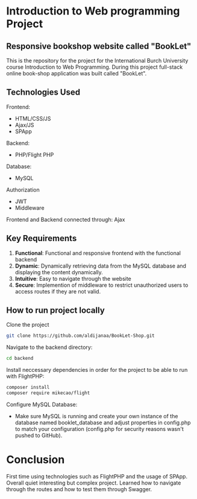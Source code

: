 # Introduction to Web programming Project

## Responsive bookshop website called "BookLet"

This is the repository for the project for the International Burch University course Introduction to Web Programming.
During this project full-stack online book-shop application was built called "BookLet". 

## Technologies Used
Frontend: 
- HTML/CSS/JS
- Ajax/JS
- SPApp

Backend:
- PHP/Flight PHP

Database:
- MySQL

Authorization
- JWT
- Middleware

Frontend and Backend connected through: Ajax

## Key Requirements
1. __Functional__: Functional and responsive frontend with the functional backend 
2. __Dynamic__: Dynamically retrieving data from the MySQL database and displaying the content dynamically.  
3. __Intuitive__: Easy to navigate through the website
4. __Secure__: Implemention of middleware to restrict unauthorized users to access routes if they are not valid.


## How to run project locally
 Clone the project
```bash
git clone https://github.com/aldijanaa/BookLet-Shop.git
```

Navigate to the backend directory:
```bash
cd backend
```

Install neccessary dependencies in order for the project to be able to run with FlightPHP:
```bash
composer install
composer require mikecao/flight
```

Configure MySQL Database:
- Make sure MySQL is running and create your own instance of the database named booklet_database and adjust properties in config.php to match your configuration (config.php for security reasons wasn't pushed to GitHub).

# Conclusion
First time using technologies such as FlightPHP and the usage of SPApp. Overall quiet interesting but complex project. Learned how to navigate through the routes and how to test them through Swagger. 